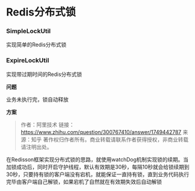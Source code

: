 # Redis分布式锁

### SimpleLockUtil

实现简单的Redis分布式锁

### ExpireLockUtil

实现带过期时间的Redis分布式锁

**问题**

业务未执行完，锁自动释放

**方案**
> 作者：阿里技术
链接：https://www.zhihu.com/question/300767410/answer/1749442787
来源：知乎
著作权归作者所有。商业转载请联系作者获得授权，非商业转载请注明出处。

在Redisson框架实现分布式锁的思路，就使用watchDog机制实现锁的续期。当加锁成功后，同时开启守护线程，默认有效期是30秒，每隔10秒就会给锁续期到30秒，只要持有锁的客户端没有宕机，就能保证一直持有锁，直到业务代码执行完毕由客户端自己解锁，如果宕机了自然就在有效期失效后自动解锁

